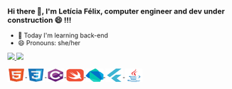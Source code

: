 ### Hi there 👋, I'm Letícia Félix, computer engineer and dev under construction 😄 !!!

- 🔭 Today I'm learning back-end
- 😄 Pronouns: she/her

<div>
  <a href="https://github.com/LeticiaBapFelix">
  <img height="170em" src="https://github-readme-stats.vercel.app/api?username=LeticiaBapFelix&show_icons=true&theme=dracula&include_all_commits=true&count_private=true"/>
  <img height="170em" src="https://github-readme-stats.vercel.app/api/top-langs/?username=LeticiaBapFelix&layout=compact&langs_count=7&theme=dracula"/>
</div>
  
<div style="display: inline_block"><br>
  <img align="center" alt="Le-HTML" height="30" width="40" src="https://raw.githubusercontent.com/devicons/devicon/master/icons/html5/html5-original.svg">
  <img align="center" alt="Le-CSS" height="30" width="40" src="https://raw.githubusercontent.com/devicons/devicon/master/icons/css3/css3-original.svg">
  <img align="center" alt="Le-Csharp" height="30" width="40" src="https://raw.githubusercontent.com/devicons/devicon/master/icons/csharp/csharp-original.svg">
  <img align="center" alt="Le-Swift" height="30" width="40" src="https://github.com/devicons/devicon/blob/master/icons/swift/swift-original.svg">
  <img align="center" alt="Le-Dart" height="30" width="40" src="https://github.com/devicons/devicon/blob/master/icons/dart/dart-original.svg">
  <img align="center" alt="Le-Flutter" height="30" width="40" src="https://github.com/devicons/devicon/blob/master/icons/flutter/flutter-plain.svg">
  <img align="center" alt="Le-Java" height="30" width="40" src="https://github.com/devicons/devicon/blob/master/icons/java/java-original.svg">
</div>
 


               

